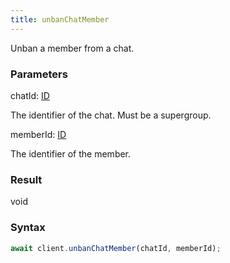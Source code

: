 ```yaml
---
title: unbanChatMember
---
```


Unban a member from a chat.


### Parameters 

<div class="flex flex-col gap-3"><div><div class="font-mono" id="p_chatId" data-anchor><span class="font-bold">chatId</span><span class="opacity-50">:</span> <a href="/gh/types/id"  >ID</a></div><div class="pl-3"><div class="no-margin">

The identifier of the chat. Must be a supergroup.

</div></div></div><div><div class="font-mono" id="p_memberId" data-anchor><span class="font-bold">memberId</span><span class="opacity-50">:</span> <a href="/gh/types/id"  >ID</a></div><div class="pl-3"><div class="no-margin">

The identifier of the member.

</div></div></div></div>

### Result 

<div class="font-mono"><span>void</span></div>

### Syntax

```ts
await client.unbanChatMember(chatId, memberId);
```



